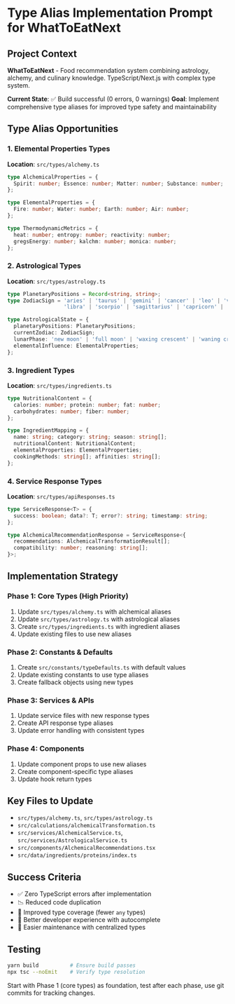 # Type Alias Implementation Prompt for WhatToEatNext

## Project Context

**WhatToEatNext** - Food recommendation system combining astrology, alchemy, and
culinary knowledge. TypeScript/Next.js with complex type system.

**Current State**: ✅ Build successful (0 errors, 0 warnings) **Goal**:
Implement comprehensive type aliases for improved type safety and
maintainability

## Type Alias Opportunities

### 1. Elemental Properties Types

**Location**: `src/types/alchemy.ts`

```typescript
type AlchemicalProperties = {
  Spirit: number; Essence: number; Matter: number; Substance: number;
};

type ElementalProperties = {
  Fire: number; Water: number; Earth: number; Air: number;
};

type ThermodynamicMetrics = {
  heat: number; entropy: number; reactivity: number;
  gregsEnergy: number; kalchm: number; monica: number;
};
```

### 2. Astrological Types

**Location**: `src/types/astrology.ts`

```typescript
type PlanetaryPositions = Record<string, string>;
type ZodiacSign = 'aries' | 'taurus' | 'gemini' | 'cancer' | 'leo' | 'virgo' |
                  'libra' | 'scorpio' | 'sagittarius' | 'capricorn' | 'aquarius' | 'pisces';

type AstrologicalState = {
  planetaryPositions: PlanetaryPositions;
  currentZodiac: ZodiacSign;
  lunarPhase: 'new moon' | 'full moon' | 'waxing crescent' | 'waning crescent';
  elementalInfluence: ElementalProperties;
};
```

### 3. Ingredient Types

**Location**: `src/types/ingredients.ts`

```typescript
type NutritionalContent = {
  calories: number; protein: number; fat: number;
  carbohydrates: number; fiber: number;
};

type IngredientMapping = {
  name: string; category: string; season: string[];
  nutritionalContent: NutritionalContent;
  elementalProperties: ElementalProperties;
  cookingMethods: string[]; affinities: string[];
};
```

### 4. Service Response Types

**Location**: `src/types/apiResponses.ts`

```typescript
type ServiceResponse<T> = {
  success: boolean; data?: T; error?: string; timestamp: string;
};

type AlchemicalRecommendationResponse = ServiceResponse<{
  recommendations: AlchemicalTransformationResult[];
  compatibility: number; reasoning: string[];
}>;
```

## Implementation Strategy

### Phase 1: Core Types (High Priority)

1. Update `src/types/alchemy.ts` with alchemical aliases
2. Update `src/types/astrology.ts` with astrological aliases
3. Create `src/types/ingredients.ts` with ingredient aliases
4. Update existing files to use new aliases

### Phase 2: Constants & Defaults

1. Create `src/constants/typeDefaults.ts` with default values
2. Update existing constants to use type aliases
3. Create fallback objects using new types

### Phase 3: Services & APIs

1. Update service files with new response types
2. Create API response type aliases
3. Update error handling with consistent types

### Phase 4: Components

1. Update component props to use new aliases
2. Create component-specific type aliases
3. Update hook return types

## Key Files to Update

- `src/types/alchemy.ts`, `src/types/astrology.ts`
- `src/calculations/alchemicalTransformation.ts`
- `src/services/AlchemicalService.ts`, `src/services/AstrologicalService.ts`
- `src/components/AlchemicalRecommendations.tsx`
- `src/data/ingredients/proteins/index.ts`

## Success Criteria

- ✅ Zero TypeScript errors after implementation
- 📉 Reduced code duplication
- 🎯 Improved type coverage (fewer `any` types)
- 🚀 Better developer experience with autocomplete
- 🔧 Easier maintenance with centralized types

## Testing

```bash
yarn build          # Ensure build passes
npx tsc --noEmit    # Verify type resolution
```

Start with Phase 1 (core types) as foundation, test after each phase, use git
commits for tracking changes.
